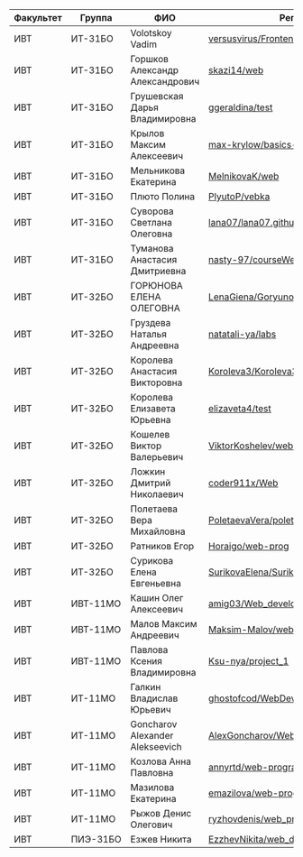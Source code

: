Факультет | Группа   | ФИО                               | Репозиторий
----------|----------|-----------------------------------|---------------
ИВТ       | ИТ-31БО  | Volotskoy Vadim                   | [versusvirus/FrontendUniversity](https://github.com/versusvirus/FrontendUniversity)
ИВТ       | ИТ-31БО  | Горшков Александр Александрович   | [skazi14/web](https://github.com/skazi14/web)
ИВТ       | ИТ-31БО  | Грушевская Дарья Владимировна     | [ggeraldina/test](https://github.com/ggeraldina/test)
ИВТ       | ИТ-31БО  | Крылов Максим Алексеевич          | [max-krylow/basics-of-web](https://github.com/max-krylow/basics-of-web)
ИВТ       | ИТ-31БО  | Мельникова Екатерина              | [MelnikovaK/web](https://github.com/MelnikovaK/web)
ИВТ       | ИТ-31БО  | Плюто Полина                      | [PlyutoP/vebka](https://github.com/PlyutoP/vebka)
ИВТ       | ИТ-31БО  | Суворова Светлана Олеговна        | [lana07/lana07.github.io](https://github.com/lana07/lana07.github.io)
ИВТ       | ИТ-31БО  | Туманова Анастасия Дмитриевна     | [nasty-97/courseWeb](https://github.com/nasty-97/courseWeb)
ИВТ       | ИТ-32БО  | ГОРЮНОВА ЕЛЕНА ОЛЕГОВНА           | [LenaGiena/Goryunova_Elena](https://github.com/LenaGiena/Goryunova_Elena)
ИВТ       | ИТ-32БО  | Груздева Наталья Андреевна        | [natatali-ya/labs](https://github.com/natatali-ya/labs)
ИВТ       | ИТ-32БО  | Королева Анастасия Викторовна     | [Koroleva3/Koroleva3](https://github.com/Koroleva3/Koroleva3)
ИВТ       | ИТ-32БО  | Королева Елизавета Юрьевна        | [elizaveta4/test](https://github.com/elizaveta4/test)
ИВТ       | ИТ-32БО  | Кошелев Виктор Валерьевич         | [ViktorKoshelev/web-depelopment](https://github.com/ViktorKoshelev/web-depelopment)
ИВТ       | ИТ-32БО  | Ложкин Дмитрий Николаевич         | [coder911x/Web](https://github.com/coder911x/Web)
ИВТ       | ИТ-32БО  | Полетаева Вера Михайловна         | [PoletaevaVera/poletaevavera](https://github.com/PoletaevaVera/poletaevavera)
ИВТ       | ИТ-32БО  | Ратников Егор                     | [Horaigo/web-prog](https://github.com/Horaigo/web-prog)
ИВТ       | ИТ-32БО  | Сурикова Елена Евгеньевна         | [SurikovaElena/Surikova1](https://github.com/SurikovaElena/Surikova1)
ИВТ       | ИВТ-11МО | Кашин Олег Алексеевич             | [amig03/Web_development](https://github.com/amig03/Web_development)
ИВТ       | ИВТ-11МО | Малов Максим Андреевич            | [Maksim-Malov/web](https://github.com/Maksim-Malov/web)
ИВТ       | ИВТ-11МО | Павлова Ксения Владимировна       | [Ksu-nya/project_1](https://github.com/Ksu-nya/project_1)
ИВТ       | ИТ-11МО  | Галкин Владислав Юрьевич          | [ghostofcod/WebDevelopment](https://github.com/ghostofcod/WebDevelopment)
ИВТ       | ИТ-11МО  | Goncharov Alexander Alekseevich   | [AlexGoncharov/WebDevelopmentNatelaCourse](https://github.com/AlexGoncharov/WebDevelopmentNatelaCourse)
ИВТ       | ИТ-11МО  | Козлова Анна Павловна             | [annyrtd/web-programming](https://github.com/annyrtd/web-programming)
ИВТ       | ИТ-11МО  | Мазилова Екатерина                | [emazilova/web-programming](https://github.com/emazilova/web-programming)
ИВТ       | ИТ-11МО  | Рыжов Денис Олегович              | [ryzhovdenis/web_programming](https://github.com/ryzhovdenis/web_programming)
ИВТ       | ПИЭ-31БО | Езжев Никита                      | [EzzhevNikita/web_development](https://github.com/EzzhevNikita/web_development)
